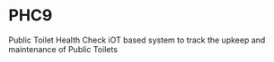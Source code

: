 # PHC9
Public Toilet Health Check
iOT based system to track the upkeep and maintenance of Public Toilets
